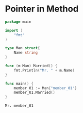 # Pointer in Method

```go
package main

import (
    "fmt"
)

type Man struct{
    Name string
}

func (m Man) Married() {
    fmt.Println("Mr. " + m.Name)
}

func main() {
    member_01 := Man{"member_01"}
    member_01.Married()
}
```

```
Mr. member_01
```
